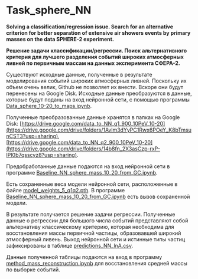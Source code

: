 # Task_sphere_NN
**Solving a classification/regression issue. Search for an alternative criterion for better separation of extensive air showers events by primary masses on the data SPHERE-2 experiment.**

**Решение задачи классификации/регрессии. Поиск альтернативного критерия для лучшего разделения событий широких атмосферных ливней по первичным массам на данных эксперимента СФЕРА-2.**

Существуют исходные данные, полученные в результате моделирования событий широких атмосферных ливней. Поскольку их объем очень велик, Github не позволяет их внести. Вскоре они будут перенесены на Google Disk.
Исходные данные преобразуются в данные, которые будут поданы на вход нейронной сети, с помощью программы [Data_sphere_10-20_to_maps.ipynb](https://github.com/Vetselet/Task_sphere_NN/blob/main/Data_sphere_10-20_to_maps.ipynb).

Полученные преобразованные данные хранятся в папках на Google Disk: [https://drive.google.com/data_to_NN_q1_900_10PeV_10-20](https://drive.google.com/drive/folders/1Avlm3dYyPC1Rwx6POeY_K8bTmsunCST3?usp=sharing), 
[https://drive.google.com/data_to_NN_q2_900_10PeV_10-20](https://drive.google.com/drive/folders/14b8fn_2X3asCzp-rxP-lPI0b7qsscyz8?usp=sharing).

Предобработанные данные подаются на вход нейронной сети в программе [Baseline_NN_sphere_mass_10_20_from_GC.ipynb](https://github.com/Vetselet/Task_sphere_NN/blob/main/Baseline_NN_sphere_mass_10_20_from_GC.ipynb).

Есть сохраненные веса модели нейронной сети, расположенные в файле [model_weights_5_q1q2.pth](https://github.com/Vetselet/Task_sphere_NN/blob/main/model_weights_5_q1q2.pth).
В программе [Baseline_NN_sphere_mass_10_20_from_GC.ipynb](https://github.com/Vetselet/Task_sphere_NN/blob/main/Baseline_NN_sphere_mass_10_20_from_GC.ipynb) есть вызов сохраненной модели.

В результате получается решение задачи регрессии.
Полученные данные о регрессии для большого числа событий представляют собой альтернативу классическому критерию, которая необходима для восстановления массы первичной частицы, образовавшей широкий атмосферный ливень.
Выход нейронной сети и истинные типы частиц зафиксированы в таблице [predictions_NN_lnA.csv](https://github.com/Vetselet/Task_sphere_NN/blob/main/predictions_NN_lnA.csv). 

Данные полученной таблицы подаются на вход в программу [method_mass_reconstruction.ipynb](https://github.com/Vetselet/Task_sphere_NN/blob/main/method_mass_reconstruction.ipynb) для восстановления средней массы по выборке событий.
